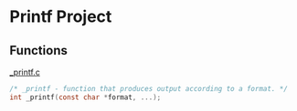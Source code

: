 # Printf Project

## Functions

[_printf.c](../printf/printf.c)
```c
/* _printf - function that produces output according to a format. */
int _printf(const char *format, ...);
```